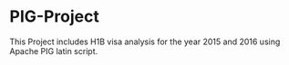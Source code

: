 # PIG-Project 
This Project includes H1B visa analysis for the year 2015 and 2016 using Apache PIG latin script. 
